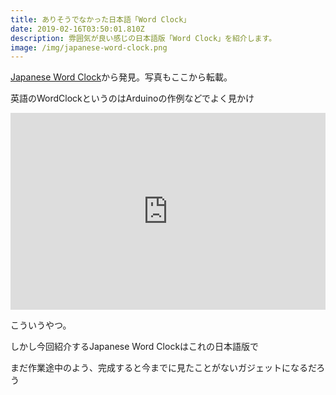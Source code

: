 ```yaml
---
title: ありそうでなかった日本語「Word Clock」
date: 2019-02-16T03:50:01.810Z
description: 雰囲気が良い感じの日本語版「Word Clock」を紹介します。
image: /img/japanese-word-clock.png
---
```

[Japanese Word Clock](https://hackaday.io/project/163848-japanese-word-clock)から発見。写真もここから転載。

英語のWordClockというのはArduinoの作例などでよく見かけ

<iframe width="100%" height="315" src="https://www.youtube.com/embed/v5wLlZOVoWY" frameborder="0" allow="accelerometer; autoplay; encrypted-media; gyroscope; picture-in-picture" allowfullscreen></iframe>

こういうやつ。

しかし今回紹介するJapanese Word Clockはこれの日本語版で

まだ作業途中のよう、完成すると今までに見たことがないガジェットになるだろう

